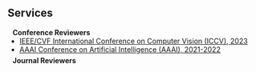 ## Services

<h4 style="margin:0 10px 0;">Conference Reviewers</h4>

<ul style="margin:0 0 5px;">
  <li><a href="http://iccv2021.thecvf.com/"><autocolor>IEEE/CVF International Conference on Computer Vision (ICCV), 2023</autocolor></a></li>
  <li><a href="https://aaai.org/conference/aaai/aaai-22//"><autocolor>AAAI Conference on Artificial Intelligence (AAAI), 2021-2022</autocolor></a></li>
</ul>

<h4 style="margin:0 10px 0;">Journal Reviewers</h4>


<ul style="margin:0 0 20px;">

</ul>